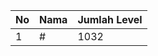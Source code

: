 | No | Nama            | Jumlah Level |
|----|-----------------|--------------|
| 1  | #    |    1032        |
